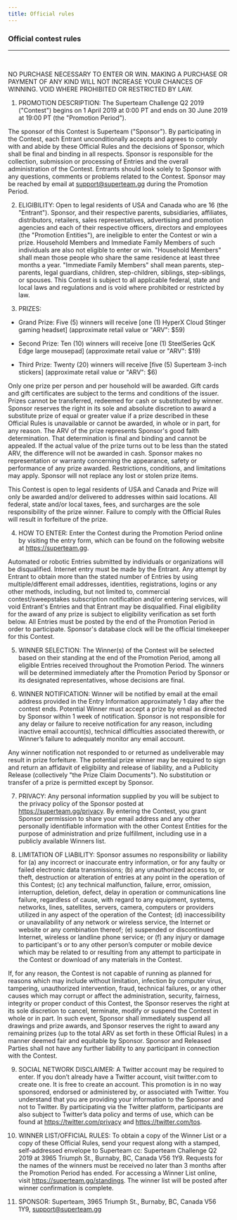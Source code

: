 ```yaml
---
title: Official rules
---
```


### Official contest rules

---

<br>

NO PURCHASE NECESSARY TO ENTER OR WIN. MAKING A PURCHASE OR PAYMENT OF ANY KIND WILL NOT INCREASE YOUR CHANCES OF WINNING. VOID WHERE PROHIBITED OR RESTRICTED BY LAW.

1. PROMOTION DESCRIPTION: The Superteam Challenge Q2 2019 ("Contest") begins on 1 April 2019 at 0:00 PT and ends on 30 June 2019 at 19:00 PT (the "Promotion Period").

  The sponsor of this Contest is Superteam ("Sponsor"). By participating in the Contest, each Entrant unconditionally accepts and agrees to comply with and abide by these Official Rules and the decisions of Sponsor, which shall be final and binding in all respects. Sponsor is responsible for the collection, submission or processing of Entries and the overall administration of the Contest. Entrants should look solely to Sponsor with any questions, comments or problems related to the Contest. Sponsor may be reached by email at support@superteam.gg during the Promotion Period.

2. ELIGIBILITY: Open to legal residents of USA and Canada who are 16 (the "Entrant"). Sponsor, and their respective parents, subsidiaries, affiliates, distributors, retailers, sales representatives, advertising and promotion agencies and each of their respective officers, directors and employees (the "Promotion Entities"), are ineligible to enter the Contest or win a prize. Household Members and Immediate Family Members of such individuals are also not eligible to enter or win. "Household Members" shall mean those people who share the same residence at least three months a year. "Immediate Family Members" shall mean parents, step-parents, legal guardians, children, step-children, siblings, step-siblings, or spouses. This Contest is subject to all applicable federal, state and local laws and regulations and is void where prohibited or restricted by law.

3. PRIZES:

  - Grand Prize: Five (5) winners will receive [one (1) HyperX Cloud Stinger gaming headset] (approximate retail value or "ARV": $59)

  - Second Prize: Ten (10) winners will receive [one (1) SteelSeries QcK Edge large mousepad] (approximate retail value or "ARV": $19)

  - Third Prize: Twenty (20) winners will receive [five (5) Superteam 3-inch stickers] (approximate retail value or "ARV": $6)

  Only one prize per person and per household will be awarded. Gift cards and gift certificates are subject to the terms and conditions of the issuer. Prizes cannot be transferred, redeemed for cash or substituted by winner. Sponsor reserves the right in its sole and absolute discretion to award a substitute prize of equal or greater value if a prize described in these Official Rules is unavailable or cannot be awarded, in whole or in part, for any reason. The ARV of the prize represents Sponsor's good faith determination. That determination is final and binding and cannot be appealed. If the actual value of the prize turns out to be less than the stated ARV, the difference will not be awarded in cash. Sponsor makes no representation or warranty concerning the appearance, safety or performance of any prize awarded. Restrictions, conditions, and limitations may apply. Sponsor will not replace any lost or stolen prize items.

  This Contest is open to legal residents of USA and Canada and Prize will only be awarded and/or delivered to addresses within said locations. All federal, state and/or local taxes, fees, and surcharges are the sole responsibility of the prize winner. Failure to comply with the Official Rules will result in forfeiture of the prize.

4. HOW TO ENTER: Enter the Contest during the Promotion Period online by visiting the entry form, which can be found on the following website at https://superteam.gg.

  Automated or robotic Entries submitted by individuals or organizations will be disqualified. Internet entry must be made by the Entrant. Any attempt by Entrant to obtain more than the stated number of Entries by using multiple/different email addresses, identities, registrations, logins or any other methods, including, but not limited to, commercial contest/sweepstakes subscription notification and/or entering services, will void Entrant's Entries and that Entrant may be disqualified. Final eligibility for the award of any prize is subject to eligibility verification as set forth below. All Entries must be posted by the end of the Promotion Period in order to participate. Sponsor's database clock will be the official timekeeper for this Contest.

5. WINNER SELECTION: The Winner(s) of the Contest will be selected based on their standing at the end of the Promotion Period, among all eligible Entries received throughout the Promotion Period. The winners will be determined immediately after the Promotion Period by Sponsor or its designated representatives, whose decisions are final.

6. WINNER NOTIFICATION: Winner will be notified by email at the email address provided in the Entry Information approximately 1 day after the contest ends. Potential Winner must accept a prize by email as directed by Sponsor within 1 week of notification. Sponsor is not responsible for any delay or failure to receive notification for any reason, including inactive email account(s), technical difficulties associated therewith, or Winner’s failure to adequately monitor any email account.

  Any winner notification not responded to or returned as undeliverable may result in prize forfeiture. The potential prize winner may be required to sign and return an affidavit of eligibility and release of liability, and a Publicity Release (collectively "the Prize Claim Documents"). No substitution or transfer of a prize is permitted except by Sponsor.

7. PRIVACY: Any personal information supplied by you will be subject to the privacy policy of the Sponsor posted at https://superteam.gg/privacy. By entering the Contest, you grant Sponsor permission to share your email address and any other personally identifiable information with the other Contest Entities for the purpose of administration and prize fulfillment, including use in a publicly available Winners list.

8. LIMITATION OF LIABILITY: Sponsor assumes no responsibility or liability for (a) any incorrect or inaccurate entry information, or for any faulty or failed electronic data transmissions; (b) any unauthorized access to, or theft, destruction or alteration of entries at any point in the operation of this Contest; (c) any technical malfunction, failure, error, omission, interruption, deletion, defect, delay in operation or communications line failure, regardless of cause, with regard to any equipment, systems, networks, lines, satellites, servers, camera, computers or providers utilized in any aspect of the operation of the Contest; (d) inaccessibility or unavailability of any network or wireless service, the Internet or website or any combination thereof; (e) suspended or discontinued Internet, wireless or landline phone service; or (f) any injury or damage to participant's or to any other person’s computer or mobile device which may be related to or resulting from any attempt to participate in the Contest or download of any materials in the Contest.

  If, for any reason, the Contest is not capable of running as planned for reasons which may include without limitation, infection by computer virus, tampering, unauthorized intervention, fraud, technical failures, or any other causes which may corrupt or affect the administration, security, fairness, integrity or proper conduct of this Contest, the Sponsor reserves the right at its sole discretion to cancel, terminate, modify or suspend the Contest in whole or in part. In such event, Sponsor shall immediately suspend all drawings and prize awards, and Sponsor reserves the right to award any remaining prizes (up to the total ARV as set forth in these Official Rules) in a manner deemed fair and equitable by Sponsor. Sponsor and Released Parties shall not have any further liability to any participant in connection with the Contest.

9. SOCIAL NETWORK DISCLAIMER: A Twitter account may be required to enter. If you don’t already have a Twitter account, visit twitter.com to create one. It is free to create an account. This promotion is in no way sponsored, endorsed or administered by, or associated with Twitter. You understand that you are providing your information to the Sponsor and not to Twitter. By participating via the Twitter platform, participants are also subject to Twitter’s data policy and terms of use, which can be found at https://twitter.com/privacy and https://twitter.com/tos.

10. WINNER LIST/OFFICIAL RULES: To obtain a copy of the Winner List or a copy of these Official Rules, send your request along with a stamped, self-addressed envelope to Superteam cc: Superteam Challenge Q2 2019 at 3965 Triumph St., Burnaby, BC, Canada V56 1Y9. Requests for the names of the winners must be received no later than 3 months  after the Promotion Period has ended. For accessing a Winner List online, visit https://superteam.gg/standings. The winner list will be posted after winner confirmation is complete.

11. SPONSOR: Superteam, 3965 Triumph St., Burnaby, BC, Canada V56 1Y9, support@superteam.gg